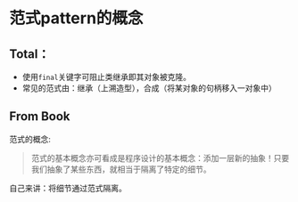 # 范式pattern的概念
## Total：
- 使用`final`关键字可阻止类继承即其对象被克隆。
- 常见的范式由：继承（上溯造型），合成（将某对象的句柄移入一对象中）



## From Book
范式的概念:
>范式的基本概念亦可看成是程序设计的基本概念：添加一层新的抽象！只要我们抽象了某些东西，就相当于隔离了特定的细节。

自己来讲：将细节通过范式隔离。